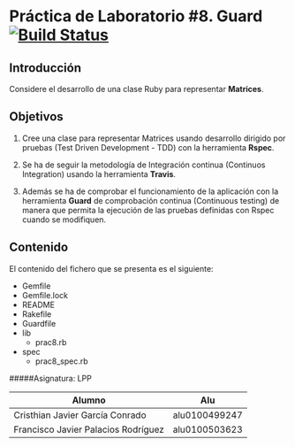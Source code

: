 Práctica de Laboratorio **#8**. Guard     [![Build Status](https://travis-ci.org/alu0100499247/prac7.png)](https://travis-ci.org/alu0100499247/prac7) 
================


Introducción
------------

Considere el desarrollo de una clase Ruby para representar **Matrices**. 

Objetivos
---------

1. Cree una clase para representar Matrices usando desarrollo dirigido por pruebas (Test Driven Development - TDD) con la herramienta **Rspec**. 

2. Se ha de seguir la metodología de Integración continua (Continuos Integration) usando la herramienta **Travis**. 

3. Además se ha de comprobar el funcionamiento de la aplicación con la herramienta **Guard** de comprobación continua (Continuous testing) de manera que permita la ejecución de las pruebas definidas con Rspec cuando se modifiquen.

Contenido
---------

El contenido del fichero que se presenta es el siguiente:

* Gemfile
* Gemfile.lock
* README
* Rakefile
* Guardfile
* lib
	* prac8.rb
* spec
	* prac8_spec.rb

#####Asignatura: LPP

|  Alumno |  Alu  |
|---------|-------|
|  Cristhian Javier García Conrado  |  alu0100499247  |
|  Francisco Javier Palacios Rodríguez  |  alu0100503623  |


